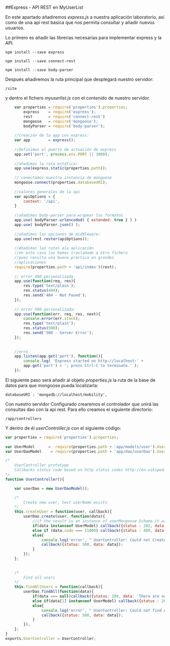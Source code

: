 ##Express - API REST en MyUserList

En este apartado añadiremos *express.js* a nuestra aplicación laboratorio, así como de una api rest básica que nos permita consultar y añadir nuevos usuarios.

Lo primero es añadir las librerias necesarias para implementar express y la API.

    npm install --save express
    
    npm install --save connect-rest

    npm install --save body-parser
    
Después añadiremos la ruta principal que desplegará nuestro servidor:

    /site
    
y dentro el fichero *myuserlist.js* con el contenido de nuestro servidor.

```javascript
    var properties = require('properties').properties;	  
        express    = require('express'); 	  				
        rest       = require('connect-rest') 
        mongoose   = require('mongoose');
    	bodyParser = require('body-parser');
    
    //creación de la app con express:	
    var app        = express();
    
    //Definimos el puerto de actuación de express
    app.set('port', process.env.PORT || 3000);
    
    //añadimos la ruta estática:
    app.use(express.static(properties.path)); 	
    
    // conectamos nuestra instancia de mongoose
    mongoose.connect(properties.databaseURI);
    
    //valores generales de la api
    var apiOptions = {
    	context: '/api',
    }
    
    //añadimos body-parser para wrapear los formatos
    app.use( bodyParser.urlencoded( { extended: true } ) )
    app.use( bodyParser.json() );
    
    //añadimos las opciones de middleware:
    app.use(rest.rester(apiOptions));
    
    //Añadimos las rutas ala aplicación
    //en este caso las hemos trasladado a otro fichero
    //pues resulta una buena práctica en grandes   
    //aplicaciones
    require(properties.path + 'api/index')(rest);
    
    // error 400 personalizada
    app.use(function(req, res){
    	res.type('text/plain');
    	res.status(404);
    	res.send('404 - Not Found');
    });
    
    // error 500 personalizada:
    app.use(function(err, req, res, next){
    	console.error(err.stack);
    	res.type('text/plain');
    	res.status(500);
    	res.send('500 - Server Error');
    });
    
    
    //erro
    app.listen(app.get('port'), function(){
    	console.log( 'Express started on http://localhost:' +
    	app.get('port') + '; press Ctrl-C to terminate.' );
    });
```
El siguiente paso será añadir al objeto *properties.js*
la ruta de la base de datos para que mongoose pueda localizarla:

    databaseURI : 'mongodb://localhost/mobility',
    
Con nuestro servidor Configurado crearemos el controlador que unirá las consultas dao con la api rest. Para ello creamos el siguiente directorio:

    /app/controllers
    
Y dentro de él *userController.js* con el siguiente código:

```javascript
var properties = require('properties').properties;							//Import properties file
	 	
var UserModel  	   =  require(properties.path + 'app/models/user').User; 
var UserDaoModel    = require(properties.path + 'app/dao/userDao').UserDao	

/*
	UserController prototype
	Callbacks status code based on http status codes http://en.wikipedia.org/wiki/List_of_HTTP_status_codes.
*/
function UserController(){

	var userDao = new UserDaoModel();

	/*	
		Create new user, test userName exists
	*/	
	this.createUser = function(user, callback){
		userDao.create(user, function(data){
			//if the result is an instance of userMongoose Schema it was created:
			if(data instanceof UserModel) callback({status : 201, data : data}); //If user has been created return correct value 201 and the user.
			else if (data.code === 11000) callback({status : 409, data: 'this user already exist'});
			else{
				console.log('error', " UserController: Could not Create user:" + data);
				callback({status: 500, data: data});
			} 	
		});
	};
	
	
	/*
		Find all users
	*/	
	this.findAllUsers = function(callback){
    	userDao.findAll(function(data){
    		if(data === null)callback({status: 204, data: 'There are not users'});
    		else if(data[1] instanceof UserModel) callback({status : 200, data : data});
    		else{
				console.log('error', " UserController: Could not find All users:" + data);
				callback({status: 500, data: data});
			} 	 
    	});
  	};
}	
exports.UserController = UserController;
```
